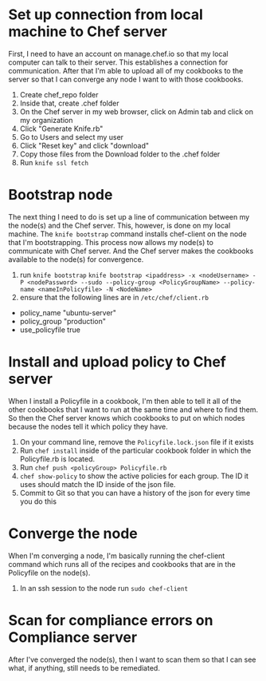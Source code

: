 # Set up connection from local machine to Chef server
First, I need to have an account on manage.chef.io so that my local computer can talk to their server. This establishes a connection for communication. After that I'm able to upload all of my cookbooks to the server so that I can converge any node I want to with those cookbooks.

1. Create chef_repo folder
2. Inside that, create .chef folder
3. On the Chef server in my web browser, click on Admin tab and click on my organization
4. Click "Generate Knife.rb"
5. Go to Users and select my user
6. Click "Reset key" and click "download"
7. Copy those files from the Download folder to the .chef folder
8. Run `knife ssl fetch`

# Bootstrap node
The next thing I need to do is set up a line of communication between my the node(s) and the Chef server. This, however, is done on my local machine. The `knife bootstrap` command installs chef-client on the node that I'm bootstrapping. This process now allows my node(s) to communicate with Chef server. And the Chef server makes the cookbooks available to the node(s) for convergence. 

1. run `knife bootstrap`
`knife bootstrap <ipaddress> -x <nodeUsername> -P <nodePassword> --sudo --policy-group <PolicyGroupName> --policy-name <nameInPolicyfile> -N <NodeName>`
2. ensure that the following lines are in `/etc/chef/client.rb`
 -  policy_name "ubuntu-server"
 -  policy_group "production"
 -  use_policyfile true

# Install and upload policy to Chef server
When I install a Policyfile in a cookbook, I'm then able to tell it all of the other cookbooks that I want to run at the same time and where to find them. So then the Chef server knows which cookbooks to put on which nodes because the nodes tell it which policy they have. 

1. On your command line, remove the `Policyfile.lock.json` file if it exists
2. Run `chef install` inside of the particular cookbook folder in which the Policyfile.rb is located.
3. Run `chef push <policyGroup> Policyfile.rb`
4. `chef show-policy` to show the active policies for each group. The ID it uses should match the ID inside of the json file.
5. Commit to Git so that you can have a history of the json for every time you do this 

# Converge the node
When I'm converging a node, I'm basically running the chef-client command which runs all of the recipes and cookbooks that are in the Policyfile on the node(s). 

1. In an ssh session to the node run `sudo chef-client`

# Scan for compliance errors on Compliance server
After I've converged the node(s), then I want to scan them so that I can see what, if anything, still needs to be remediated. 